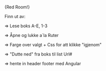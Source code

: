 {Red Room!}

Finn ut av:

=> Lese boks A-E, 1-3

=> Åpne og lukke a´la Ruter

=> Farge over valgt + Css for att klikke "igjenom"

=> "Dutte ned" fra boks til list Url#

=> hente in header footer med Angular